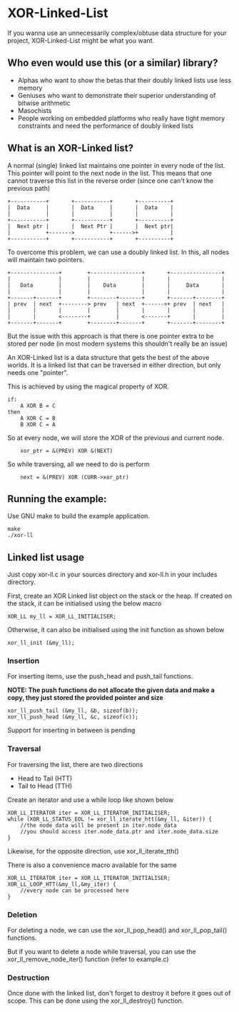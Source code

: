# XOR-Linked-List
If you wanna use an unnecessarily complex/obtuse data structure for your project,
XOR-Linked-List might be what you want.

## Who even would use this (or a similar) library?

* Alphas who want to show the betas that their doubly linked lists use less memory
* Geniuses who want to demonstrate their superior understanding of bitwise arithmetic
* Masochists
* People working on embedded platforms who really have tight memory constraints and need the performance of doubly linked lists

## What is an XOR-Linked list?
A normal (single) linked list maintains one pointer in every node of the list.
This pointer will point to the next node in the list. This means that one cannot
traverse this list in the reverse order (since one can't know the previous path)
```
+-----------+       +-----------+       +----------+
|  Data     |       |  Data     |       |  Data    |
|           |       |           |       |          |
+-----------+       +-----------+       +----------+
|  Next ptr |       |  Next Ptr |       |  Next ptr|
|           +------->           +------>+          |
+-----------+       +-----------+       +----------+
```

To overcome this problem, we can use a doubly linked list. In this, all nodes 
will maintain two pointers.

```
+---------------+        +----------------+       +----------------+
|               |        |                |       |                |
|   Data        |        |    Data        |       |     Data       |
|               |        |                |       |                |
+-------+-------+        +--------+-------+       +-------+--------+
| prev  | next  +--------> prev   | next  +------>+ prev  | next   |
|       |       |        |        |       |       |       |        |
|       |       <--------+        |       <-------+       |        |
+-------+-------+        +--------+-------+       +-------+--------+

```

But the issue with this approach is that there is one pointer extra to be stored
per node (in most modern systems this shouldn't really be an issue)

An XOR-Linked list is a data structure that gets the best of the above worlds.
It is a linked list that can be traversed in either direction, but only needs 
one "pointer". 

This is achieved by using the magical property of XOR.
```
if:
    A XOR B = C
then
    A XOR C = B
    B XOR C = A
```

So at every node, we will store the XOR of the previous and current node.
```
    xor_ptr = &(PREV) XOR &(NEXT)
```
So while traversing, all we need to do is perform
```
    next = &(PREV) XOR (CURR->xor_ptr)
```

## Running the example:
Use GNU make to build the example application.
```
make
./xor-ll
```

## Linked list usage
Just copy xor-ll.c in your sources directory and xor-ll.h in your includes
directory.

First, create an XOR Linked list object on the stack or the heap. If created on
the stack, it can be initialised using the below macro
```
XOR_LL my_ll = XOR_LL_INITIALISER;
```
Otherwise, it can also be initialised using the init function as shown below
```
xor_ll_init (&my_ll);
```

### Insertion
For inserting items, use the push_head and push_tail functions.

**NOTE: The push functions do not allocate the given data and make a copy, 
they just stored the provided pointer and size**
```
xor_ll_push_tail (&my_ll, &b, sizeof(b));
xor_ll_push_head (&my_ll, &c, sizeof(c));
```

Support for inserting in between is pending

### Traversal
For traversing the list, there are two directions
* Head to Tail (HTT)
* Tail to Head (TTH)

Create an iterator and use a while loop like shown below
```
XOR_LL_ITERATOR iter = XOR_LL_ITERATOR_INITIALISER;
while (XOR_LL_STATUS_EOL != xor_ll_iterate_htt(&my_ll, &iter)) {
    //the node data will be present in iter.node_data
    //you should access iter.node_data.ptr and iter.node_data.size
}
```
Likewise, for the opposite direction, use xor_ll_iterate_tth()

There is also a convenience macro available for the same
```
XOR_LL_ITERATOR iter = XOR_LL_ITERATOR_INITIALISER;
XOR_LL_LOOP_HTT(&my_ll,&my_iter) {
    //every node can be processed here
}
```

### Deletion
For deleting a node, we can use the xor_ll_pop_head() and xor_ll_pop_tail()
functions.

But if you want to delete a node while traversal, you can use the 
xor_ll_remove_node_iter() function (refer to example.c)


### Destruction
Once done with the linked list, don't forget to destroy it before it goes out of
scope. This can be done using the xor_ll_destroy() function.